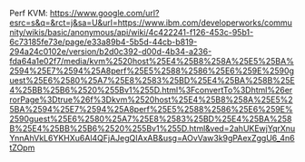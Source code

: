 Perf KVM: https://www.google.com/url?esrc=s&q=&rct=j&sa=U&url=https://www.ibm.com/developerworks/community/wikis/basic/anonymous/api/wiki/4c422241-f126-453c-95b1-6c73185fe73e/page/e33a89b4-5b5d-44cb-b819-294a24c0102e/version/b2d0c392-d00d-4b34-a236-fda64a1e02f7/media/kvm%2520host%25E4%25B8%258A%25E5%25BA%2594%25E7%2594%25A8perf%25E5%2588%2586%25E6%259E%2590guest%25E6%2580%25A7%25E8%2583%25BD%25E4%25BA%258B%25E4%25BB%25B6%2520%255Bv1%255D.html%3FconvertTo%3Dhtml%26errorPage%3Dtrue%26f%3Dkvm%2520host%25E4%25B8%258A%25E5%25BA%2594%25E7%2594%25A8perf%25E5%2588%2586%25E6%259E%2590guest%25E6%2580%25A7%25E8%2583%25BD%25E4%25BA%258B%25E4%25BB%25B6%2520%255Bv1%255D.html&ved=2ahUKEwjYqrXnuYnnAhVkL6YKHXu6Al4QFjAJegQIAxAB&usg=AOvVaw3k9gPAexZggU6_4n6tZOpm
